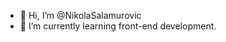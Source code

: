 - 👋 Hi, I’m @NikolaSalamurovic
- 🌱 I’m currently learning front-end development.

<!---
NikolaSalamurovic/NikolaSalamurovic is a ✨ special ✨ repository because its `README.md` (this file) appears on your GitHub profile.
You can click the Preview link to take a look at your changes.
--->
